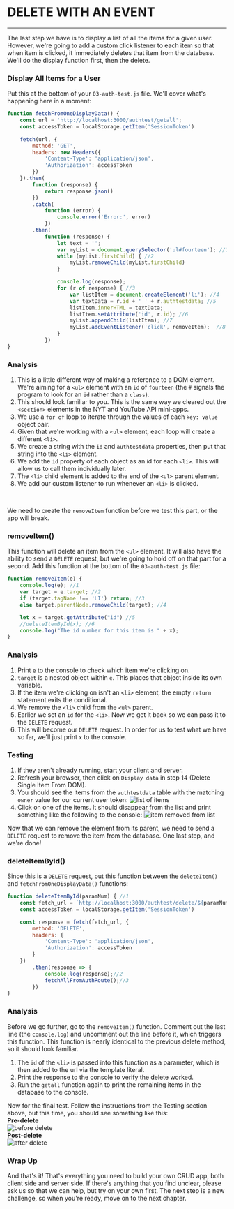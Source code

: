 # DELETE WITH AN EVENT
---

The last step we have is to display a list of all the items for a given user. However, we're going to add a custom click listener to each item so that when item is clicked, it immediately deletes that item from the database. We'll do the display function first, then the delete.

### Display All Items for a User
Put this at the bottom of your `03-auth-test.js` file. We'll cover what's happening here in a moment:
```js
function fetchFromOneDisplayData() {
	const url = 'http://localhost:3000/authtest/getall';
	const accessToken = localStorage.getItem('SessionToken')

	fetch(url, {
		method: 'GET',
		headers: new Headers({
			'Content-Type': 'application/json',
			'Authorization': accessToken
		})
	}).then(
		function (response) {
			return response.json()
		})
		.catch(
			function (error) {
				console.error('Error:', error)
			})
		.then(
			function (response) {
				let text = '';
				var myList = document.querySelector('ul#fourteen'); //1
				while (myList.firstChild) { //2
					myList.removeChild(myList.firstChild)
				}

				console.log(response);
				for (r of response) { //3
					var listItem = document.createElement('li'); //4
					var textData = r.id + ' ' + r.authtestdata; //5
					listItem.innerHTML = textData;
					listItem.setAttribute('id', r.id); //6
					myList.appendChild(listItem); //7
					myList.addEventListener('click', removeItem);  //8
				}
			})
}
```

### Analysis
1. This is a little different way of making a reference to a DOM element. We're aiming for a `<ul>` element with an `id` of `fourteen` (the `#` signals the program to look for an `id` rather than a `class`).
2. This should look familiar to you. This is the same way we cleared out the `<section>` elements in the NYT and YouTube API mini-apps.
3. We use a `for of` loop to iterate through the values of each `key: value` object pair.
4. Given that we're working with a `<ul>` element, each loop will create a different `<li>`.
5. We create a string with the `id` and `authtestdata` properties, then put that string into the `<li>` element.
6. We add the `id` property of each object as an id for each `<li>`. This will allow us to call them individually later.
7. The `<li>` child element is added to the end of the `<ul>` parent element.
8. We add our custom listener to run whenever an `<li>` is clicked.

<br>

We need to create the `removeItem` function before we test this part, or the app will break.

### removeItem()
This function will delete an item from the `<ul>` element. It will also have the ability to send a `DELETE` request, but we're going to hold off on that part for a second. Add this function at the bottom of the `03-auth-test.js` file:

```js
function removeItem(e) {
	console.log(e); //1
	var target = e.target; //2
	if (target.tagName !== 'LI') return; //3
	else target.parentNode.removeChild(target); //4

	let x = target.getAttribute("id") //5
    //deleteItemById(x); //6
    console.log("The id number for this item is " + x);
}
```

### Analysis
1. Print `e` to the console to check which item we're clicking on.
2. `target` is a nested object within `e`. This places that object inside its own variable.
3. If the item we're clicking on isn't an `<li>` element, the empty `return` statement exits the conditional.
4. We remove the `<li>` child from the `<ul>` parent.
5. Earlier we set an `id` for the `<li>`. Now we get it back so we can pass it to the `DELETE` request.
6. This will become our `DELETE` request. In order for us to test what we have so far, we'll just print `x` to the console.

### Testing

1. If they aren't already running, start your client and server.
2. Refresh your browser, then click on `Display data` in step 14 (Delete Single Item From DOM).
3. You should see the items from the `authtestdata` table with the matching `owner` value for our current user token:
![list of items](assets/09-display-items.png)
4. Click on one of the items. It should disappear from the list and print something like the following to the console:
![item removed from list](assets/09-display-items-2.png)

Now that we can remove the element from its parent, we need to send a `DELETE` request to remove the item from the database. One last step, and we're done!

### deleteItemById()
Since this is a `DELETE` request, put this function between the `deleteItem()` and `fetchFromOneDisplayData()` functions:
```js
function deleteItemById(paramNum) { //1
	const fetch_url = `http://localhost:3000/authtest/delete/${paramNum}`
	const accessToken = localStorage.getItem('SessionToken')

	const response = fetch(fetch_url, {
		method: 'DELETE',
		headers: {
			'Content-Type': 'application/json',
			'Authorization': accessToken
		}
	})
		.then(response => {
			console.log(response);//2
			fetchAllFromAuthRoute();//3
		})
}
```

### Analysis
Before we go further, go to the `removeItem()` function. Comment out the last line (the `console.log`) and uncomment out the line before it, which triggers this function. This function is nearly identical to the previous delete method, so it should look familiar.

1. The `id` of the `<li>` is passed into this function as a parameter, which is then added to the url via the template literal.
2. Print the response to the console to verify the delete worked.
3. Run the `getall` function again to print the remaining items in the database to the console.

Now for the final test. Follow the instructions  from the Testing section above, but this time, you should see something like this: <br>
**Pre-delete** <br>
![before delete](assets/09-pre-delete.png) <br>
**Post-delete** <br>
![after delete](assets/09-post-delete.png)

### Wrap Up
And that's it! That's everything you need to build your own CRUD app, both client side and server side. If there's anything that you find unclear, please ask us so that we can help, but try on your own first. The next step is a new challenge, so when you're ready, move on to the next chapter.